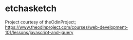# etchasketch

Project courtesy of theOdinProject; https://www.theodinproject.com/courses/web-development-101/lessons/javascript-and-jquery
